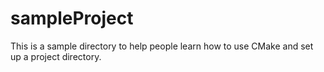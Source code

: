 # sampleProject
This is a sample directory to help people learn how to use CMake and set up a project directory.
